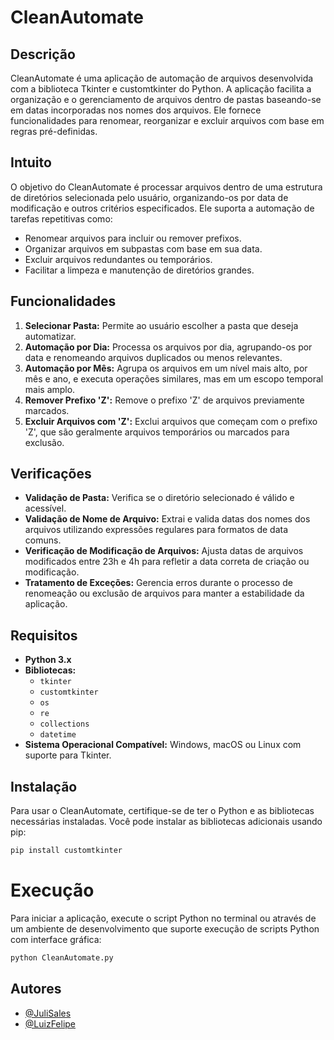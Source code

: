 
# CleanAutomate

## Descrição
CleanAutomate é uma aplicação de automação de arquivos desenvolvida com a biblioteca Tkinter e customtkinter do Python. A aplicação facilita a organização e o gerenciamento de arquivos dentro de pastas baseando-se em datas incorporadas nos nomes dos arquivos. Ele fornece funcionalidades para renomear, reorganizar e excluir arquivos com base em regras pré-definidas.

## Intuito
O objetivo do CleanAutomate é processar arquivos dentro de uma estrutura de diretórios selecionada pelo usuário, organizando-os por data de modificação e outros critérios especificados. Ele suporta a automação de tarefas repetitivas como:
- Renomear arquivos para incluir ou remover prefixos.
- Organizar arquivos em subpastas com base em sua data.
- Excluir arquivos redundantes ou temporários.
- Facilitar a limpeza e manutenção de diretórios grandes.

## Funcionalidades
1. **Selecionar Pasta:** Permite ao usuário escolher a pasta que deseja automatizar.
2. **Automação por Dia:** Processa os arquivos por dia, agrupando-os por data e renomeando arquivos duplicados ou menos relevantes.
3. **Automação por Mês:** Agrupa os arquivos em um nível mais alto, por mês e ano, e executa operações similares, mas em um escopo temporal mais amplo.
4. **Remover Prefixo 'Z':** Remove o prefixo 'Z' de arquivos previamente marcados.
5. **Excluir Arquivos com 'Z':** Exclui arquivos que começam com o prefixo 'Z', que são geralmente arquivos temporários ou marcados para exclusão.

## Verificações
- **Validação de Pasta:** Verifica se o diretório selecionado é válido e acessível.
- **Validação de Nome de Arquivo:** Extrai e valida datas dos nomes dos arquivos utilizando expressões regulares para formatos de data comuns.
- **Verificação de Modificação de Arquivos:** Ajusta datas de arquivos modificados entre 23h e 4h para refletir a data correta de criação ou modificação.
- **Tratamento de Exceções:** Gerencia erros durante o processo de renomeação ou exclusão de arquivos para manter a estabilidade da aplicação.

## Requisitos
- **Python 3.x**
- **Bibliotecas:**
  - `tkinter`
  - `customtkinter`
  - `os`
  - `re`
  - `collections`
  - `datetime`
- **Sistema Operacional Compatível:** Windows, macOS ou Linux com suporte para Tkinter.

## Instalação
Para usar o CleanAutomate, certifique-se de ter o Python e as bibliotecas necessárias instaladas. Você pode instalar as bibliotecas adicionais usando pip:
```bash
pip install customtkinter
```
# Execução

Para iniciar a aplicação, execute o script Python no terminal ou através de um ambiente de desenvolvimento que suporte execução de scripts Python com interface gráfica:
```bash
python CleanAutomate.py
```

## Autores

- [@JuliSales](https://github.com/Locked666)
- [@LuizFelipe](https://github.com/luizfelippe-dev/)


